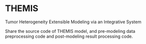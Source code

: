 # THEMIS
Tumor Heterogeneity Extensible Modeling via an Integrative System

Share the source code of THEMIS model, and pre-modeling data preprocessing code and post-modeling result processing code. 
